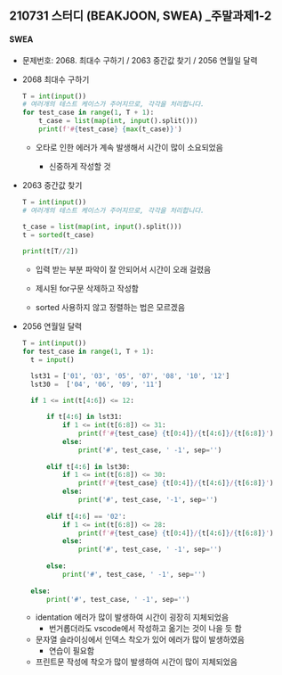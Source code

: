 ## 210731 스터디 (BEAKJOON, SWEA) _주말과제1-2

#### SWEA

- 문제번호: 2068. 최대수 구하기 / 2063 중간값 찾기 / 2056 연월일 달력

- 2068 최대수 구하기

  ```python
  T = int(input())
  # 여러개의 테스트 케이스가 주어지므로, 각각을 처리합니다.
  for test_case in range(1, T + 1):
      t_case = list(map(int, input().split()))
      print(f'#{test_case} {max(t_case)}')
  ```

  - 오타로 인한 에러가 계속 발생해서 시간이 많이 소요되었음

    - 신중하게 작성할 것

    

- 2063 중간값 찾기

  ```python
  T = int(input())
  # 여러개의 테스트 케이스가 주어지므로, 각각을 처리합니다.
  
  t_case = list(map(int, input().split()))
  t = sorted(t_case)
              
  print(t[T//2])
  ```

  - 입력 받는 부분 파악이 잘 안되어서 시간이 오래 걸렸음

  - 제시된 for구문 삭제하고 작성함 

  - sorted 사용하지 않고 정렬하는 법은 모르겠음

    

- 2056 연월일 달력

  ```python
  T = int(input())
  for test_case in range(1, T + 1):
  	t = input()
  
  	lst31 = ['01', '03', '05', '07', '08', '10', '12']
  	lst30 =  ['04', '06', '09', '11']
  
  	if 1 <= int(t[4:6]) <= 12:
          
  		if t[4:6] in lst31:
  			if 1 <= int(t[6:8]) <= 31:
  				print(f'#{test_case} {t[0:4]}/{t[4:6]}/{t[6:8]}')
  			else:
  				print('#', test_case, ' -1', sep='')
                  
  		elif t[4:6] in lst30:
  			if 1 <= int(t[6:8]) <= 30:
  				print(f'#{test_case} {t[0:4]}/{t[4:6]}/{t[6:8]}')
  			else:
  				print('#', test_case, '-1', sep='')
  		
  		elif t[4:6] == '02':
  			if 1 <= int(t[6:8]) <= 28:
  				print(f'#{test_case} {t[0:4]}/{t[4:6]}/{t[6:8]}')
  			else:
  				print('#', test_case, ' -1', sep='')
                  
  		else:
  			print('#', test_case, ' -1', sep='')
              
  	else:
  		print('#', test_case, ' -1', sep='')
  ```
  
  - identation 에러가 많이 발생하여 시간이 굉장히 지체되었음
    - 번거롭더라도 vscode에서 작성하고 옮기는 것이 나을 듯 함
  - 문자열 슬라이싱에서 인덱스 착오가 있어 에러가 많이 발생하였음
    - 연습이 필요함
  - 프린트문 작성에 착오가 많이 발생하여 시간이 많이 지체되었음

